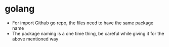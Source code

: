 # golang

* For import Github go repo, the files need to have the same package name
* The package naming is a one time thing, be careful while giving it for the above mentioned way
